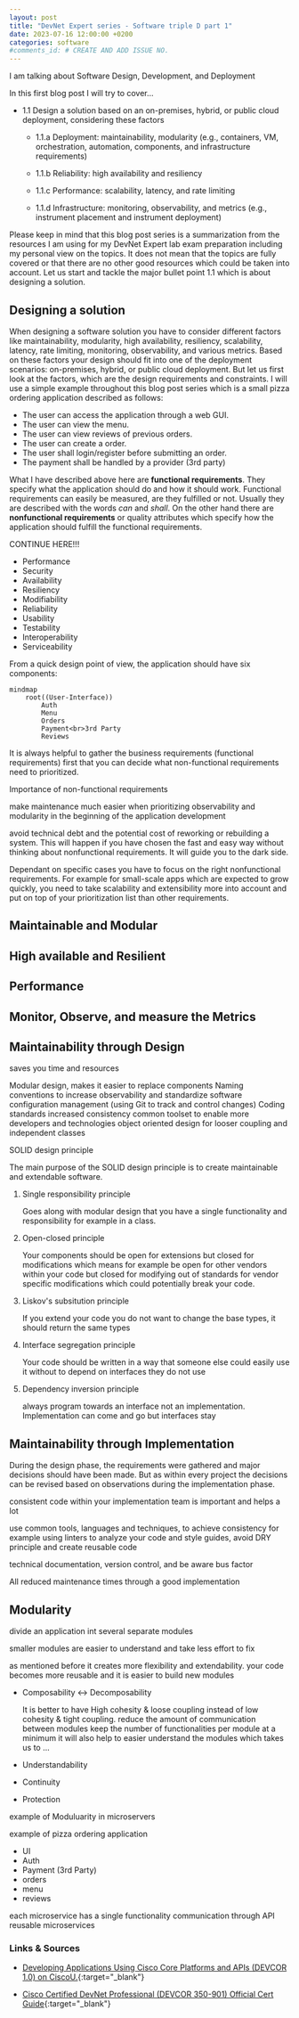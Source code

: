 ```yaml
---
layout: post
title: "DevNet Expert series - Software triple D part 1"
date: 2023-07-16 12:00:00 +0200
categories: software
#comments_id: # CREATE AND ADD ISSUE NO.
---
```


I am talking about Software Design, Development, and Deployment

In this first blog post I will try to cover...

- 1.1 Design a solution based on an on-premises, hybrid, or public cloud deployment, considering these factors

  - 1.1.a Deployment: maintainability, modularity (e.g., containers, VM, orchestration, automation, components, and infrastructure requirements)

  - 1.1.b Reliability: high availability and resiliency

  - 1.1.c Performance: scalability, latency, and rate limiting

  - 1.1.d Infrastructure: monitoring, observability, and metrics (e.g., instrument placement and instrument deployment)

Please keep in mind that this blog post series is a summarization from the resources I am using for my DevNet Expert lab exam preparation including my personal view on the topics. It does not mean that the topics are fully covered or that there are no other good resources which could be taken into account. Let us start and tackle the major bullet point 1.1 which is about designing a solution.

## Designing a solution

When designing a software solution you have to consider different factors like maintainability, modularity, high availability, resiliency, scalability, latency, rate limiting, monitoring, observability, and various metrics. Based on these factors your design should fit into one of the deployment scenarios: on-premises, hybrid, or public cloud deployment. But let us first look at the factors, which are the design requirements and constraints. I will use a simple example throughout this blog post series which is a small pizza ordering application described as follows:

- The user can access the application through a web GUI.
- The user can view the menu.
- The user can view reviews of previous orders.
- The user can create a order.
- The user shall login/register before submitting an order.
- The payment shall be handled by a provider (3rd party)

What I have described above here are **functional requirements**. They specify what the application should do and how it should work. Functional requirements can easily be measured, are they fulfilled or not. Usually they are described with the words *can* and *shall*. On the other hand there are **nonfunctional requirements** or quality attributes which specify how the application should fulfill the functional requirements.

CONTINUE HERE!!!

- Performance
- Security
- Availability
- Resiliency
- Modifiability
- Reliability
- Usability
- Testability
- Interoperability
- Serviceability

From a quick design point of view, the application should have six components:

```mermaid
mindmap
    root((User-Interface))
        Auth
        Menu
        Orders
        Payment<br>3rd Party
        Reviews
```

It is always helpful to gather the business requirements (functional requirements) first that you can decide what non-functional requirements need to prioritized.

Importance of non-functional requirements

make maintenance much easier when prioritizing observability and modularity in the beginning of the application development

avoid technical debt and the potential cost of reworking or rebuilding a system. This will happen if you have chosen the fast and easy way without thinking about nonfunctional requirements. It will guide you to the dark side.

Dependant on specific cases you have to focus on the right nonfunctional requirements. For example for small-scale apps which are expected to grow quickly, you need to take scalability and extensibility more into account and put on top of your prioritization list than other requirements.

## Maintainable and Modular

## High available and Resilient

## Performance

## Monitor, Observe, and measure the Metrics

## Maintainability through Design

saves you time and resources

Modular design, makes it easier to replace components
Naming conventions to increase observability and standardize
software configuration management (using Git to track and control changes)
Coding standards increased consistency
common toolset to enable more developers and technologies
object oriented design for looser coupling and independent classes

SOLID design principle

The main purpose of the SOLID design principle is to create maintainable and extendable software.

1. Single responsibility principle

    Goes along with modular design that you have a single functionality and responsibility for example in a class.

2. Open-closed principle

    Your components should be open for extensions but closed for modifications which means for example be open for other vendors within your code but closed for modifying out of standards for vendor specific modifications which could potentially break your code.

3. Liskov's subsitution principle

    If you extend your code you do not want to change the base types, it should return the same types

4. Interface segregation principle

    Your code should be written in a way that someone else could easily use it without to depend on interfaces they do not use

5. Dependency inversion principle

    always program towards an interface not an implementation. Implementation can come and go but interfaces stay

## Maintainability through Implementation

During the design phase, the requirements were gathered and major decisions should have been made. But as within every project the decisions can be revised based on observations during the implementation phase.

consistent code within your implementation team is important and helps a lot

use common tools, languages and techniques, to achieve consistency for example using linters to analyze your code and style guides, avoid DRY principle and create reusable code

technical documentation, version control, and be aware bus factor

All reduced maintenance times through a good implementation

## Modularity

divide an application int several separate modules

smaller modules are easier to understand and take less effort to fix

as mentioned before it creates more flexibility and extendability. your code becomes more reusable and it is easier to build new modules 

- Composability <-> Decomposability

  It is better to have High cohesity & loose coupling instead of low cohesity & tight coupling. reduce the amount of communication between modules
  keep the number of functionalities per module at a minimum it will also help to easier understand the modules which takes us to ...

- Understandability
- Continuity
- Protection

example of Moduluarity in microservers

example of pizza ordering application

- UI
- Auth
- Payment (3rd Party)
- orders
- menu
- reviews

each microservice has a single functionality
communication through API
reusable microservices

### Links & Sources

- [Developing Applications Using Cisco Core Platforms and APIs (DEVCOR 1.0) on CiscoU.](https://u.cisco.com/path/14){:target="_blank"}

- [Cisco Certified DevNet Professional (DEVCOR 350-901) Official Cert Guide](https://www.ciscopress.com/store/cisco-certified-devnet-professional-devcor-350-901-9780137370443){:target="_blank"}
